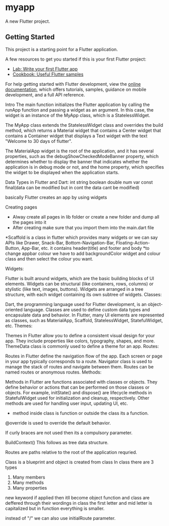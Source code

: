 # myapp

A new Flutter project.

## Getting Started

This project is a starting point for a Flutter application.

A few resources to get you started if this is your first Flutter project:

- [Lab: Write your first Flutter app](https://docs.flutter.dev/get-started/codelab)
- [Cookbook: Useful Flutter samples](https://docs.flutter.dev/cookbook)

For help getting started with Flutter development, view the
[online documentation](https://docs.flutter.dev/), which offers tutorials,
samples, guidance on mobile development, and a full API reference.
 
 Intro
 The main function initializes the Flutter application by calling the runApp function and passing a widget as an argument. In this case, the widget is an instance of the MyApp class, which is a StatelessWidget.

The MyApp class extends the StatelessWidget class and overrides the build method, which returns a Material widget that contains a Center widget that contains a Container widget that displays a Text widget with the text "Welcome to 30 days of flutter".

The MaterialApp widget is the root of the application, and it has several properties, such as the debugShowCheckedModeBanner property, which determines whether to display the banner that indicates whether the application is in debug mode or not, and the home property, which specifies the widget to be displayed when the application starts.

 Data Types in Flutter and Dart:
 int
 string 
 boolean
 double
 num
 var
 const
 final(data can be modified but in cont the data cant be modified)

basically Flutter creates an app by using widgets

Creating pages
* Alway create all pages in lib folder or create a new folder and dump  all the pages into it
* After creating make sure that you import them into the main.dart file


*Scaffold is a class in flutter which provides many widgets or we can say APIs like Drawer, Snack-Bar, Bottom-Navigation-Bar, Floating-Action-Button, App-Bar, etc. 
it contains header(title) and footer and body
*to change appbar colour we have to add backgroundColor widget and colour class and then select the colour you want.

Widgets:

Flutter is built around widgets, which are the basic building blocks of UI elements.
Widgets can be structural (like containers, rows, columns) or stylistic (like text, images, buttons).
Widgets are arranged in a tree structure, with each widget containing its own subtree of widgets.
Classes:

Dart, the programming language used for Flutter development, is an object-oriented language.
Classes are used to define custom data types and encapsulate data and behavior.
In Flutter, many UI elements are represented as classes, such as MaterialApp, Scaffold, StatelessWidget, StatefulWidget, etc.
Themes:

Themes in Flutter allow you to define a consistent visual design for your app.
They include properties like colors, typography, shapes, and more.
ThemeData class is commonly used to define a theme for an app.
Routes:

Routes in Flutter define the navigation flow of the app.
Each screen or page in your app typically corresponds to a route.
Navigator class is used to manage the stack of routes and navigate between them.
Routes can be named routes or anonymous routes.
Methods:

Methods in Flutter are functions associated with classes or objects.
They define behavior or actions that can be performed on those classes or objects.
For example, initState() and dispose() are lifecycle methods in StatefulWidget used for initialization and cleanup, respectively.
Other methods are used for handling user input, updating UI, etc.

* method inside class is function or outside the class its a function.

@override is used to override the default behavior.

If curly braces are not used then its a compulsory parameter.

BuildContext() 
This follows as tree data structure.

Routes are paths relative to the root of the application requried.

Class is a blueprint and object is created from class
In class there are 3 types
1) Many members
2) Many methods
3) Many properties

new keyword if applied then itll become object
function and class are deffered through their wordings
in class the first letter and mid letter is capitalized but in function everything is smaller.

instead of "/" we can also use initialRoute parameter.